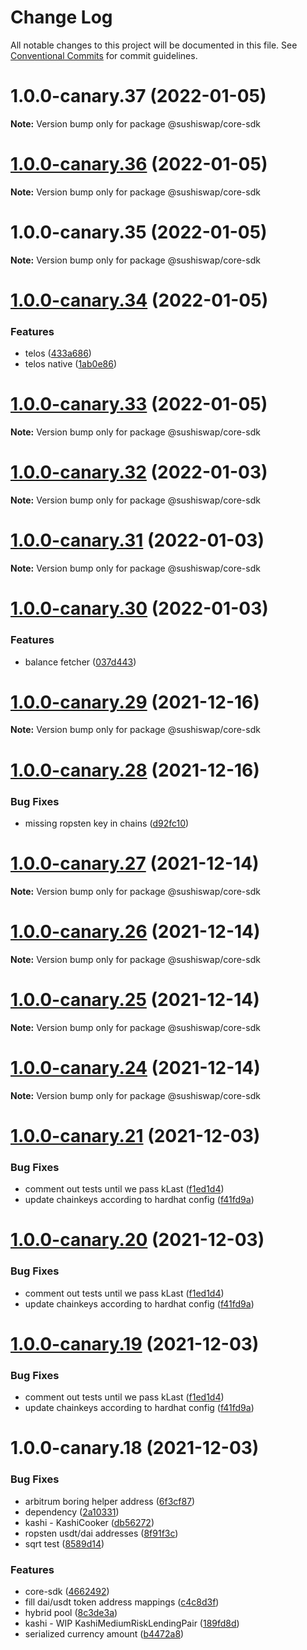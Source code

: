 # Change Log

All notable changes to this project will be documented in this file.
See [Conventional Commits](https://conventionalcommits.org) for commit guidelines.

# 1.0.0-canary.37 (2022-01-05)

**Note:** Version bump only for package @sushiswap/core-sdk





# [1.0.0-canary.36](https://github.com/sushiswap/sdk/compare/@sushiswap/core-sdk@1.0.0-canary.35...@sushiswap/core-sdk@1.0.0-canary.36) (2022-01-05)

**Note:** Version bump only for package @sushiswap/core-sdk





# 1.0.0-canary.35 (2022-01-05)

**Note:** Version bump only for package @sushiswap/core-sdk





# [1.0.0-canary.34](https://github.com/sushiswap/sdk/compare/@sushiswap/core-sdk@1.0.0-canary.33...@sushiswap/core-sdk@1.0.0-canary.34) (2022-01-05)


### Features

* telos ([433a686](https://github.com/sushiswap/sdk/commit/433a686e869a2f1aa1f64bb8b74712de033ade57))
* telos native ([1ab0e86](https://github.com/sushiswap/sdk/commit/1ab0e86133858aef2081f8572ae743a8c545fcbc))





# [1.0.0-canary.33](https://github.com/sushiswap/sdk/compare/@sushiswap/core-sdk@1.0.0-canary.32...@sushiswap/core-sdk@1.0.0-canary.33) (2022-01-05)

**Note:** Version bump only for package @sushiswap/core-sdk





# [1.0.0-canary.32](https://github.com/sushiswap/sdk/compare/@sushiswap/core-sdk@1.0.0-canary.31...@sushiswap/core-sdk@1.0.0-canary.32) (2022-01-03)

**Note:** Version bump only for package @sushiswap/core-sdk





# [1.0.0-canary.31](https://github.com/sushiswap/sdk/compare/@sushiswap/core-sdk@1.0.0-canary.30...@sushiswap/core-sdk@1.0.0-canary.31) (2022-01-03)

**Note:** Version bump only for package @sushiswap/core-sdk





# [1.0.0-canary.30](https://github.com/sushiswap/sdk/compare/@sushiswap/core-sdk@1.0.0-canary.29...@sushiswap/core-sdk@1.0.0-canary.30) (2022-01-03)


### Features

* balance fetcher ([037d443](https://github.com/sushiswap/sdk/commit/037d443296a5ae1bc9c11f537a3aab5ab6bdee9b))





# [1.0.0-canary.29](https://github.com/sushiswap/sdk/compare/@sushiswap/core-sdk@1.0.0-canary.28...@sushiswap/core-sdk@1.0.0-canary.29) (2021-12-16)

**Note:** Version bump only for package @sushiswap/core-sdk





# [1.0.0-canary.28](https://github.com/sushiswap/sdk/compare/@sushiswap/core-sdk@1.0.0-canary.27...@sushiswap/core-sdk@1.0.0-canary.28) (2021-12-16)


### Bug Fixes

* missing ropsten key in chains ([d92fc10](https://github.com/sushiswap/sdk/commit/d92fc100854600af742c01826db6e126dc55426a))





# [1.0.0-canary.27](https://github.com/sushiswap/sdk/compare/@sushiswap/core-sdk@1.0.0-canary.26...@sushiswap/core-sdk@1.0.0-canary.27) (2021-12-14)

**Note:** Version bump only for package @sushiswap/core-sdk





# [1.0.0-canary.26](https://github.com/sushiswap/sdk/compare/@sushiswap/core-sdk@1.0.0-canary.25...@sushiswap/core-sdk@1.0.0-canary.26) (2021-12-14)

**Note:** Version bump only for package @sushiswap/core-sdk





# [1.0.0-canary.25](https://github.com/sushiswap/sdk/compare/@sushiswap/core-sdk@1.0.0-canary.24...@sushiswap/core-sdk@1.0.0-canary.25) (2021-12-14)

**Note:** Version bump only for package @sushiswap/core-sdk





# [1.0.0-canary.24](https://github.com/sushiswap/sdk/compare/@sushiswap/core-sdk@1.0.0-canary.23...@sushiswap/core-sdk@1.0.0-canary.24) (2021-12-14)

**Note:** Version bump only for package @sushiswap/core-sdk





# [1.0.0-canary.21](https://github.com/sushiswap/sdk/compare/@sushiswap/core-sdk@1.0.0-canary.18...@sushiswap/core-sdk@1.0.0-canary.21) (2021-12-03)


### Bug Fixes

* comment out tests until we pass kLast ([f1ed1d4](https://github.com/sushiswap/sdk/commit/f1ed1d4afed8a60c605eac8663466d7078771976))
* update chainkeys according to hardhat config ([f41fd9a](https://github.com/sushiswap/sdk/commit/f41fd9a8453de1d7b3bd23db5f75420af2744684))





# [1.0.0-canary.20](https://github.com/sushiswap/sdk/compare/@sushiswap/core-sdk@1.0.0-canary.18...@sushiswap/core-sdk@1.0.0-canary.20) (2021-12-03)


### Bug Fixes

* comment out tests until we pass kLast ([f1ed1d4](https://github.com/sushiswap/sdk/commit/f1ed1d4afed8a60c605eac8663466d7078771976))
* update chainkeys according to hardhat config ([f41fd9a](https://github.com/sushiswap/sdk/commit/f41fd9a8453de1d7b3bd23db5f75420af2744684))





# [1.0.0-canary.19](https://github.com/sushiswap/sdk/compare/@sushiswap/core-sdk@1.0.0-canary.18...@sushiswap/core-sdk@1.0.0-canary.19) (2021-12-03)


### Bug Fixes

* comment out tests until we pass kLast ([f1ed1d4](https://github.com/sushiswap/sdk/commit/f1ed1d4afed8a60c605eac8663466d7078771976))
* update chainkeys according to hardhat config ([f41fd9a](https://github.com/sushiswap/sdk/commit/f41fd9a8453de1d7b3bd23db5f75420af2744684))





# 1.0.0-canary.18 (2021-12-03)


### Bug Fixes

* arbitrum boring helper address ([6f3cf87](https://github.com/sushiswap/sdk/commit/6f3cf872d2bb7fbdc884451f690f4b114fd2cefd))
* dependency ([2a10331](https://github.com/sushiswap/sdk/commit/2a1033147f74bf9c3e87dd6cc67453da7810066e))
* kashi - KashiCooker ([db56272](https://github.com/sushiswap/sdk/commit/db56272e19be1e7b52aae5e55240c23ae1628e6d))
* ropsten usdt/dai addresses ([8f91f3c](https://github.com/sushiswap/sdk/commit/8f91f3cc12de073d59a2739d81531d5da134ad97))
* sqrt test ([8589d14](https://github.com/sushiswap/sdk/commit/8589d14e8582164b86da82d9e6a605beb4a690f4))


### Features

* core-sdk ([4662492](https://github.com/sushiswap/sdk/commit/46624924aee4335e85a1c3cf6e0f48098fe2483b))
* fill dai/usdt token address mappings ([c4c8d3f](https://github.com/sushiswap/sdk/commit/c4c8d3f89227701c47022334675d353b5e502b05))
* hybrid pool ([8c3de3a](https://github.com/sushiswap/sdk/commit/8c3de3ab08dfb01256b39b2e086ab1955f52b1c6))
* kashi - WIP KashiMediumRiskLendingPair ([189fd8d](https://github.com/sushiswap/sdk/commit/189fd8d1c8f5a346fae899becc031914011a6ecd))
* serialized currency amount ([b4472a8](https://github.com/sushiswap/sdk/commit/b4472a801cc23ac32dac1aba1829b8913ba52751))
